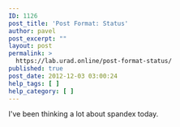 ```yaml
---
ID: 1126
post_title: 'Post Format: Status'
author: pavel
post_excerpt: ""
layout: post
permalink: >
  https://lab.urad.online/post-format-status/
published: true
post_date: 2012-12-03 03:00:24
help_tags: [ ]
help_category: [ ]
---
```

I've been thinking a lot about spandex today.